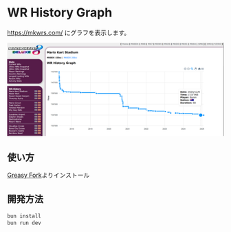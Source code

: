 # WR History Graph

https://mkwrs.com/ にグラフを表示します。

![top](doc/top.png)

## 使い方

[Greasy Fork](https://greasyfork.org:4001/ja/scripts/524224-wr-history-graph)よりインストール

## 開発方法

```
bun install
bun run dev
```
